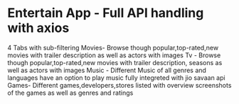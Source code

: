 # Entertain App - Full API handling with axios

4 Tabs with sub-filtering
Movies- Browse though popular,top-rated,new movies with trailer description as well as actors with images
Tv - Browse though popular,top-rated,new movies with trailer description, seasons as well as actors with images
Music - Different Music of all genres and languages have an option to play music fully integreted with jio savaan api
Games- Different games,developers,stores listed with overview screenshots of the games as well as genres and ratings

